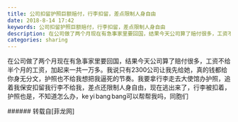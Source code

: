 ```yaml
---
title: 公司扣留护照巨额赔付，行李扣留，差点限制人身自由
date: 2018-8-14 17:42
keywords: 公司扣留护照巨额赔付，行李扣留，差点限制人身自由
description: 在公司做了两个月现在有急事家里要回国，结果今天公司算了赔付很多，工资不给半个月的工资，加起来一共一万多。我说只有2300公司让我先给她，真的钱都给你身无分文，护照也不给我想把我逼死的节奏。我要拿行李走去大使馆办护照，追着我保安扣留我行李不给我，差点还限制人身自由，现在逃出来了，行李被扣着，护照也是，不知道怎么办，ke yi bang bang可以帮帮我吗，同胞们
categories: sharing
---
```

<td class="t_f" id="postmessage_1640495">

在公司做了两个月现在有急事家里要回国，结果今天公司算了赔付很多，工资不给半个月的工资，加起来一共一万多。我说只有2300公司让我先给她，真的钱都给你身无分文，护照也不给我想把我逼死的节奏。我要拿行李走去大使馆办护照，追着我保安扣留我行李不给我，差点还限制人身自由，现在逃出来了，行李被扣着，护照也是，不知道怎么办，ke yi bang bang可以帮帮我吗，同胞们<br/>
</td>
###### 转载自[菲龙网]